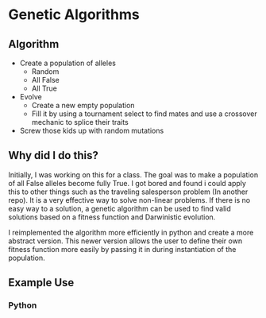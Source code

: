 # Genetic Algorithms

## Algorithm
* Create a population of alleles
  * Random
  * All False
  * All True
* Evolve
  * Create a new empty population
  * Fill it by using a tournament select to find mates and use a crossover mechanic to splice their traits
* Screw those kids up with random mutations

## Why did I do this?
Initially, I was working on this for a class. The goal was to make a population of all False alleles become fully True.
I got bored and found i could apply this to other things such as the traveling salesperson problem (In another repo).
It is a very effective way to solve non-linear problems. If there is no easy way to a solution, a genetic algorithm 
can be used to find valid solutions based on a fitness function and Darwinistic evolution.

I reimplemented the algorithm more efficiently in python and create a more abstract version. This newer version allows 
the user to define their own fitness function more easily by passing it in during instantiation of the population.

## Example Use

### Python
